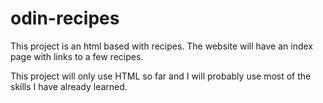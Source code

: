 # odin-recipes
This project is an html based  with recipes. The website will have an index page with links to a few recipes.

This project will only use HTML so far and I will probably use most of the skills I have already learned.